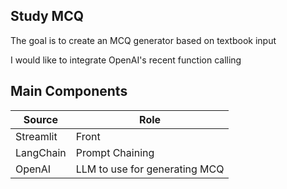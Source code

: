 Study MCQ
-

The goal is to create an MCQ generator based on textbook input

I would like to integrate OpenAI's recent function calling

## Main Components

| Source             | Role                                                                |
| ----------------- | ------------------------------------------------------------------ |
| Streamlit | Front |
| LangChain | Prompt Chaining |
| OpenAI | LLM to use for generating MCQ |
